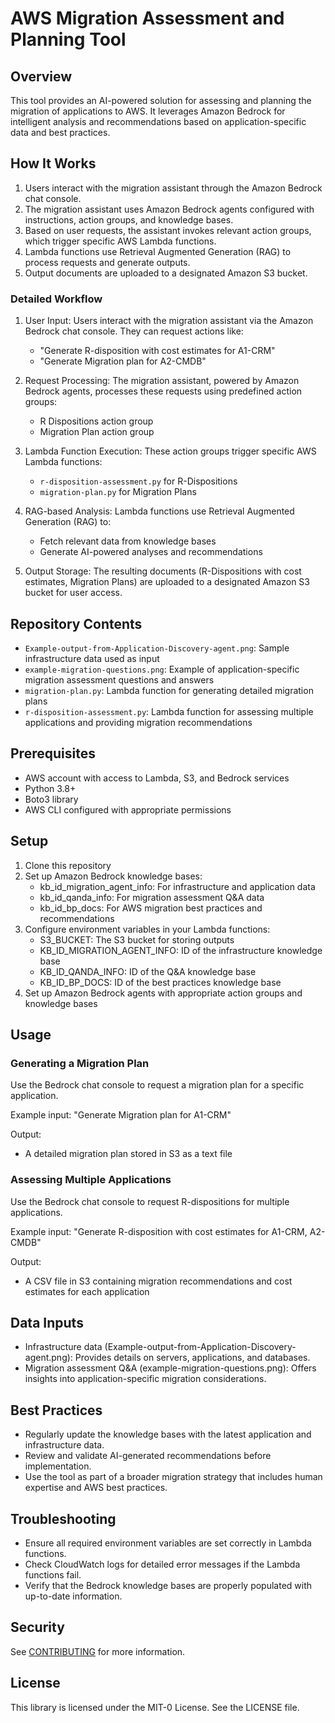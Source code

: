 # AWS Migration Assessment and Planning Tool

## Overview
This tool provides an AI-powered solution for assessing and planning the migration of applications to AWS. It leverages Amazon Bedrock for intelligent analysis and recommendations based on application-specific data and best practices.

## How It Works
1. Users interact with the migration assistant through the Amazon Bedrock chat console.
2. The migration assistant uses Amazon Bedrock agents configured with instructions, action groups, and knowledge bases.
3. Based on user requests, the assistant invokes relevant action groups, which trigger specific AWS Lambda functions.
4. Lambda functions use Retrieval Augmented Generation (RAG) to process requests and generate outputs.
5. Output documents are uploaded to a designated Amazon S3 bucket.

### Detailed Workflow
1. User Input: Users interact with the migration assistant via the Amazon Bedrock chat console. They can request actions like:
   - "Generate R-disposition with cost estimates for A1-CRM"
   - "Generate Migration plan for A2-CMDB"

2. Request Processing: The migration assistant, powered by Amazon Bedrock agents, processes these requests using predefined action groups:
   - R Dispositions action group
   - Migration Plan action group

3. Lambda Function Execution: These action groups trigger specific AWS Lambda functions:
   - `r-disposition-assessment.py` for R-Dispositions
   - `migration-plan.py` for Migration Plans

4. RAG-based Analysis: Lambda functions use Retrieval Augmented Generation (RAG) to:
   - Fetch relevant data from knowledge bases
   - Generate AI-powered analyses and recommendations

5. Output Storage: The resulting documents (R-Dispositions with cost estimates, Migration Plans) are uploaded to a designated Amazon S3 bucket for user access.

## Repository Contents
- `Example-output-from-Application-Discovery-agent.png`: Sample infrastructure data used as input
- `example-migration-questions.png`: Example of application-specific migration assessment questions and answers
- `migration-plan.py`: Lambda function for generating detailed migration plans
- `r-disposition-assessment.py`: Lambda function for assessing multiple applications and providing migration recommendations

## Prerequisites
- AWS account with access to Lambda, S3, and Bedrock services
- Python 3.8+
- Boto3 library
- AWS CLI configured with appropriate permissions

## Setup
1. Clone this repository
2. Set up Amazon Bedrock knowledge bases:
   - kb_id_migration_agent_info: For infrastructure and application data
   - kb_id_qanda_info: For migration assessment Q&A data
   - kb_id_bp_docs: For AWS migration best practices and recommendations
3. Configure environment variables in your Lambda functions:
   - S3_BUCKET: The S3 bucket for storing outputs
   - KB_ID_MIGRATION_AGENT_INFO: ID of the infrastructure knowledge base
   - KB_ID_QANDA_INFO: ID of the Q&A knowledge base
   - KB_ID_BP_DOCS: ID of the best practices knowledge base
4. Set up Amazon Bedrock agents with appropriate action groups and knowledge bases

## Usage

### Generating a Migration Plan
Use the Bedrock chat console to request a migration plan for a specific application.

Example input:
"Generate Migration plan for A1-CRM"

Output:
- A detailed migration plan stored in S3 as a text file

### Assessing Multiple Applications
Use the Bedrock chat console to request R-dispositions for multiple applications.

Example input:
"Generate R-disposition with cost estimates for A1-CRM, A2-CMDB"

Output:
- A CSV file in S3 containing migration recommendations and cost estimates for each application

## Data Inputs
- Infrastructure data (Example-output-from-Application-Discovery-agent.png): Provides details on servers, applications, and databases.
- Migration assessment Q&A (example-migration-questions.png): Offers insights into application-specific migration considerations.

## Best Practices
- Regularly update the knowledge bases with the latest application and infrastructure data.
- Review and validate AI-generated recommendations before implementation.
- Use the tool as part of a broader migration strategy that includes human expertise and AWS best practices.

## Troubleshooting
- Ensure all required environment variables are set correctly in Lambda functions.
- Check CloudWatch logs for detailed error messages if the Lambda functions fail.
- Verify that the Bedrock knowledge bases are properly populated with up-to-date information.

## Security

See [CONTRIBUTING](CONTRIBUTING.md#security-issue-notifications) for more information.

## License

This library is licensed under the MIT-0 License. See the LICENSE file.

